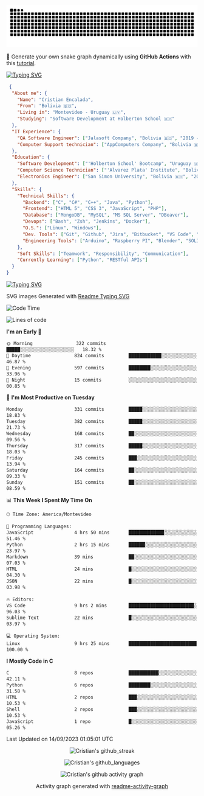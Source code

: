 <!---
<p align="left"> <img src="https://komarev.com/ghpvc/?username=cristian-encalada&label=Profile%20views&color=0e75b6&style=flat" alt="cristian-encalada" /> </p>
--->

<picture>
  <source media="(prefers-color-scheme: dark)" srcset="https://raw.githubusercontent.com/cristian-encalada/cristian-encalada/output/github-contribution-grid-snake-dark.svg">
  <source media="(prefers-color-scheme: light)" srcset="https://raw.githubusercontent.com/cristian-encalada/cristian-encalada/output/github-contribution-grid-snake.svg">
  <img alt="github contribution grid snake animation" src="https://raw.githubusercontent.com/cristian-encalada/cristian-encalada/output/github-contribution-grid-snake.svg">
</picture>

 :snake: Generate your own snake graph dynamically using __GitHub Actions__ with this [tutorial](https://cristian-encalada.github.io/docs/posts/generate-snake-graph-github-actions/).

[![Typing SVG](https://readme-typing-svg.demolab.com?duration=4000&pause=500&color=00FF00&background=000000&vCenter=true&width=435&lines=%5Bcristian%40github%5D%24+echo+Hi!;%5Bcristian%40github%5D%24+whoami)](https://git.io/typing-svg)

```JSON
 {
  "About me": {
    "Name": "Cristian Encalada",
    "From": "Bolivia 🇧🇴",
    "Living in": "Montevideo - Uruguay 🇺🇾",
    "Studying": "Software Development at Holberton School 🇺🇾"
  },
  "IT Experience": {
    "QA Software Engineer": ["Jalasoft Company", "Bolivia 🇧🇴", "2019 - 2021"],
    "Computer Support technician": ["AppComputers Company", "Bolivia 🇧🇴", "2016 - 2018"]
  },
  "Education": {
    "Software Development": ["'Holberton School' Bootcamp", "Uruguay 🇺🇾", "2023 - Now"],
    "Computer Science Technician": ["'Alvarez Plata' Institute", "Bolivia 🇧🇴", "2015 - 2017"],
    "Electronics Engineer": ["San Simon University", "Bolivia 🇧🇴", "2011 - 2016"]
  },
  "Skills": {
    "Technical Skills": {
      "Backend": ["C", "C#", "C++", "Java", "Python"],
      "Frontend": ["HTML 5", "CSS 3", "JavaScript", "PHP"],
      "Database": ["MongoDB", "MySQL", "MS SQL Server", "DBeaver"],
      "Devops": ["Bash", "Zsh", "Jenkins", "Docker"],
      "O.S.": ["Linux", "Windows"],
      "Dev. Tools": ["Git", "Github", "Jira", "Bitbucket", "VS Code", "Sublime Text", "Trello"],
      "Engineering Tools": ["Arduino", "Raspberry PI", "Blender", "SOLIDWORKS", "MATLAB"]
    },
    "Soft Skills": ["Teamwork", "Responsibility", "Communication"],
    "Currently Learning": ["Python", "RESTful APIs"]
  }
}
```

[![Typing SVG](https://readme-typing-svg.demolab.com?font=Fira+Code&duration=4000&pause=501&color=00FF00&background=000000&vCenter=true&width=435&lines=%5Bcristian%40github%5D%24+ls+.%2Fstatistics)](https://git.io/typing-svg)

 SVG images Generated with [Readme Typing SVG](https://readme-typing-svg.demolab.com/demo/)

<!--START_SECTION:waka-->
![Code Time](http://img.shields.io/badge/Code%20Time-136%20hrs%206%20mins-blue)

![Lines of code](https://img.shields.io/badge/From%20Hello%20World%20I%27ve%20Written-171.6%20thousand%20lines%20of%20code-blue)

**I'm an Early 🐤** 

```text
🌞 Morning                322 commits         █████░░░░░░░░░░░░░░░░░░░░   18.32 % 
🌆 Daytime                824 commits         ████████████░░░░░░░░░░░░░   46.87 % 
🌃 Evening                597 commits         ████████░░░░░░░░░░░░░░░░░   33.96 % 
🌙 Night                  15 commits          ░░░░░░░░░░░░░░░░░░░░░░░░░   00.85 % 
```
📅 **I'm Most Productive on Tuesday** 

```text
Monday                   331 commits         █████░░░░░░░░░░░░░░░░░░░░   18.83 % 
Tuesday                  382 commits         █████░░░░░░░░░░░░░░░░░░░░   21.73 % 
Wednesday                168 commits         ██░░░░░░░░░░░░░░░░░░░░░░░   09.56 % 
Thursday                 317 commits         █████░░░░░░░░░░░░░░░░░░░░   18.03 % 
Friday                   245 commits         ███░░░░░░░░░░░░░░░░░░░░░░   13.94 % 
Saturday                 164 commits         ██░░░░░░░░░░░░░░░░░░░░░░░   09.33 % 
Sunday                   151 commits         ██░░░░░░░░░░░░░░░░░░░░░░░   08.59 % 
```


📊 **This Week I Spent My Time On** 

```text
🕑︎ Time Zone: America/Montevideo

💬 Programming Languages: 
JavaScript               4 hrs 50 mins       █████████████░░░░░░░░░░░░   51.46 % 
Python                   2 hrs 15 mins       ██████░░░░░░░░░░░░░░░░░░░   23.97 % 
Markdown                 39 mins             ██░░░░░░░░░░░░░░░░░░░░░░░   07.03 % 
HTML                     24 mins             █░░░░░░░░░░░░░░░░░░░░░░░░   04.30 % 
JSON                     22 mins             █░░░░░░░░░░░░░░░░░░░░░░░░   03.98 % 

🔥 Editors: 
VS Code                  9 hrs 2 mins        ████████████████████████░   96.03 % 
Sublime Text             22 mins             █░░░░░░░░░░░░░░░░░░░░░░░░   03.97 % 

💻 Operating System: 
Linux                    9 hrs 25 mins       █████████████████████████   100.00 % 
```

**I Mostly Code in C** 

```text
C                        8 repos             ███████████░░░░░░░░░░░░░░   42.11 % 
Python                   6 repos             ████████░░░░░░░░░░░░░░░░░   31.58 % 
HTML                     2 repos             ███░░░░░░░░░░░░░░░░░░░░░░   10.53 % 
Shell                    2 repos             ███░░░░░░░░░░░░░░░░░░░░░░   10.53 % 
JavaScript               1 repo              █░░░░░░░░░░░░░░░░░░░░░░░░   05.26 % 
```




 Last Updated on 14/09/2023 01:05:01 UTC
<!--END_SECTION:waka-->

<div align = "center">

![Cristian's github_streak](https://github-readme-streak-stats.herokuapp.com/?user=cristian-encalada&hide_border=true&theme=dark)

![Cristian's github_languages](https://github-readme-stats.vercel.app/api/top-langs?username=cristian-encalada&show_icons=true&hide_border=true&locale=en&layout=compact&theme=dark)

![Cristian's github activity graph](https://github-readme-activity-graph.vercel.app/graph?username=cristian-encalada&theme=github-compact)

Activity graph generated with [readme-activity-graph](https://github.com/Ashutosh00710/github-readme-activity-graph)

</div>